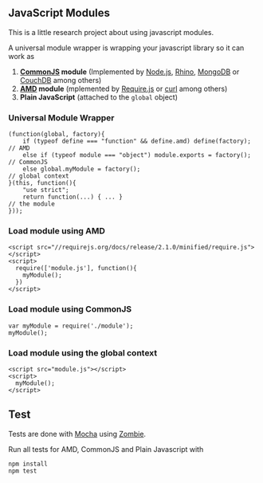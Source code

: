 ## JavaScript Modules

This is a little research project about using javascript modules.

A universal module wrapper is wrapping your javascript library so it can work as

1. **[CommonJS](http://www.commonjs.org/) module** (Implemented by [Node.js](http://wiki.thomd.net/index.php?title=Node.js), 
   [Rhino](http://wiki.thomd.net/index.php?title=Javascript_engines#Rhino), 
   [MongoDB](http://wiki.thomd.net/index.php?title=MongoDB) or
   [CouchDB](http://wiki.thomd.net/index.php?title=CouchDB)
   among others)
2. **[AMD](https://github.com/amdjs/amdjs-api/wiki/AMD) module** (mplemented 
   by [Require.js](http://wiki.thomd.net/index.php?title=Javascript_Loader#RequireJS) 
   or [curl](https://github.com/cujojs/curl) among others)
3. **Plain JavaScript** (attached to the `global` object)

### Universal Module Wrapper

    (function(global, factory){
        if (typeof define === "function" && define.amd) define(factory);        // AMD
        else if (typeof module === "object") module.exports = factory();        // CommonJS
        else global.myModule = factory();                                       // global context
    }(this, function(){
        "use strict";
        return function(...) { ... }                                            // the module
    }));

### Load module using AMD

    <script src="//requirejs.org/docs/release/2.1.0/minified/require.js"></script>
    <script>
      require(['module.js'], function(){
        myModule();
      })
    </script>

### Load module using CommonJS 

    var myModule = require('./module');
    myModule();

### Load module using the global context

    <script src="module.js"></script>
    <script>
      myModule();
    </script>

## Test

Tests are done with [Mocha](http://visionmedia.github.io/mocha/) using
[Zombie](http://zombie.labnotes.org/).

Run all tests for AMD, CommonJS and Plain Javascript with

    npm install
    npm test





